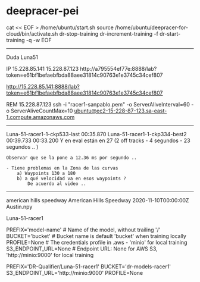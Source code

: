 # deepracer-pei


cat << EOF > /home/ubuntu/start.sh
source /home/ubuntu/deepracer-for-cloud/bin/activate.sh
dr-stop-training
dr-increment-training -f
dr-start-training -q -w
EOF

---------------------
Duda Luna51

IP 15.228.85.141 
15.228.87.123
http://a795554ef77e:8888/lab?token=e61bf1befaebfbda88aee31814c90763e1e3745c34cef807

http://15.228.85.141:8888/lab?token=e61bf1befaebfbda88aee31814c90763e1e3745c34cef807


REM 15.228.87.123
ssh -i "racer1-sanpablo.pem" -o ServerAliveInterval=60 -o ServerAliveCountMax=10 ubuntu@ec2-15-228-87-123.sa-east-1.compute.amazonaws.com


---------------------

Luna-51-racer1-1-ckp533-last   00:35.870
Luna-51-racer1-1-ckp334-best2  00:39.733   00:33.200
    Y en eval están en 27 (2 off tracks - 4 segundos - 23 segundos .. )

    Observar que se la pone a 12.36 ms por segundo ..

    - Tiene problemas en la Zona de las curvas
        a) Waypoints 130 a 180
        b) a qué velocidad va en esos waypoints ?
            De acuerdo al video .. 


---------------------

american hills speedway	American Hills Speedway	2020-11-10T00:00:00Z	Austin.npy	

Luna-51-racer1

PREFIX='model-name'   # Name of the model, without trailing '/'
BUCKET='bucket'       # Bucket name is default 'bucket' when training locally
PROFILE=None          # The credentials profile in .aws - 'minio' for local training
S3_ENDPOINT_URL=None  # Endpoint URL: None for AWS S3, 'http://minio:9000' for local training


PREFIX='DR-Qualifier/Luna-51-racer1'
BUCKET='dr-models-racer1'
S3_ENDPOINT_URL='http://minio:9000'
PROFILE=None   
